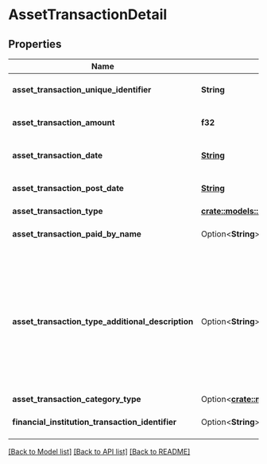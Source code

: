 # AssetTransactionDetail

## Properties

Name | Type | Description | Notes
------------ | ------------- | ------------- | -------------
**asset_transaction_unique_identifier** | **String** | A vendor created unique Identifier. | 
**asset_transaction_amount** | **f32** | Asset Transaction Amount. | 
**asset_transaction_date** | [**String**](string.md) | Asset Transaction Date. | 
**asset_transaction_post_date** | [**String**](string.md) | Asset Transaction Post Date. | 
**asset_transaction_type** | [**crate::models::AssetTransactionType**](AssetTransactionType.md) |  | 
**asset_transaction_paid_by_name** | Option<**String**> | Populate with who did the transaction. | 
**asset_transaction_type_additional_description** | Option<**String**> | FI Provided - examples are atm, cash, check, credit, debit, deposit, directDebit, directDeposit, dividend, fee, interest, other, payment, pointOfSale, repeatPayment, serviceCharge, transfer. | 
**asset_transaction_category_type** | Option<[**crate::models::AssetTransactionCategoryType**](AssetTransactionCategoryType.md)> |  | 
**financial_institution_transaction_identifier** | Option<**String**> | FI provided Transaction Identifier. | 

[[Back to Model list]](../README.md#documentation-for-models) [[Back to API list]](../README.md#documentation-for-api-endpoints) [[Back to README]](../README.md)


